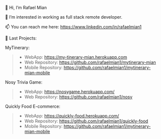 
👋 Hi, I’m Rafael Mian

👀 I’m interested in working as full stack remote developer.

📫 You can reach me here: https://www.linkedin.com/in/rafaelmian1

🧳 Last Projects:

MyTinerary: 
>- WebApp: https://my-tinerary-mian.herokuapp.com 
>- Web Repository: https://github.com/rafaelmian1/mytinerary-mian 
>- Mobile Repository: https://github.com/rafaelmian1/mytinerary-mian-mobile

Nosy Trivia Game: 
>- WebApp: https://nosygame.herokuapp.com/
>- Web Repository: https://github.com/rafaelmian1/nosy

Quickly Food E-commerce: 
>- WebApp: https://quickly-food.herokuapp.com/
>- Web Repository: https://github.com/rafaelmian1/quickly-food 
>- Mobile Repository: https://github.com/rafaelmian1/mytinerary-mian-mobile
